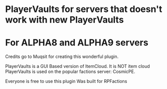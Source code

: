 # PlayerVaults for servers that doesn't work with new PlayerVaults

# __For ALPHA8 and ALPHA9 servers__

Credits go to Muqsit for creating this wonderful plugin.

PlayerVaults is a GUI Based version of ItemCloud. It is NOT item cloud
PlayerVaults is used on the popular factions server: CosmicPE.

Everyone is free to use this plugin
Was built for RPFactions
